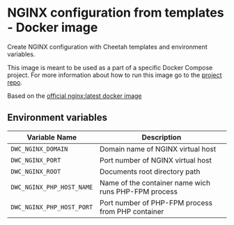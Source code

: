 # NGINX configuration from templates - Docker image

Create NGINX configuration with Cheetah templates and environment variables.

This image is meant to be used as a part of a specific Docker Compose project.
For more information about how to run this image go to the [project repo](https://github.com/dbooom/docker-compose-wp).

Based on the [official nginx:latest docker image](https://hub.docker.com/_/nginx/)

## Environment variables
| Variable Name             | Description         |
| ---                       | ---                 |
| `DWC_NGINX_DOMAIN`        | Domain name of NGINX virtual host |
| `DWC_NGINX_PORT`          | Port number of NGINX virtual host |
| `DWC_NGINX_ROOT`          | Documents root directory path |
| `DWC_NGINX_PHP_HOST_NAME` | Name of the container name wich runs PHP-FPM process |
| `DWC_NGINX_PHP_HOST_PORT` | Port number of PHP-FPM process from PHP container |

